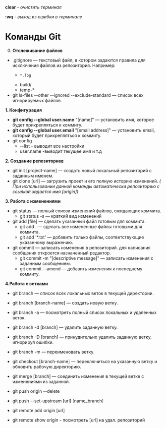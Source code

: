 **clear** - *очистить терминал*

**:wq** - *выход из ошибки в терминале*
# Команды Git
0. __Отслеживание файлов__
* .gitignore — текстовый файл, в котором задаются правила для исключения файлов из репозитория. Например:
  * 	*.log
  *	build/
  *	temp-*
* git ls-files --other --ignored --exclude-standard — список всех игнорируемых файлов.

 __1. Конфигурация__
* __git config --global user.name__ "[name]" — установить имя, которое будет прикрепляться к коммиту.
* __git config --global user.email__ "[email address]" — установить email, который будет прикрепляться к коммиту.
* git config 
     * --list - выводит все настройки
     * user.name -выводит текущее имя и т.д

__2. Создание репозиториев__
* git init [project-name] — создать новый локальный репозиторий с заданным именем.
* git clone [url] — загрузить проект и его полную историю изменений. _( При использовании данной команды автоматически репозиторию с cсылкой задается имя [origin])_

__3. Работа с изменениями__
* git status — полный список изменений файлов, ожидающих коммита.
     * git status -s — краткий вид изменений
* git add [file] — сделать указанный файл готовым для коммита.
     * git add . — сделать все измененные файлы готовыми для коммита.
     * git add '*.txt' — добавить только файлы, соответствующие указанному выражению.
* git commit — записать изменения в репозиторий. для написания   сообщения откроется назначенный редактор.
     * git commit -m "[descriptive message]" — записать изменения с заданным сообщением.
     * git commit --amend — добавить изменения к последнему коммиту.

__4.Работа с ветками__
* git branch — список всех локальных веток в текущей директории.
* git branch [branch-name] — создать новую ветку.
* git branch -a — посмотреть полный список локальных и удаленных веток.
* git branch -d [branch] — удалить заданную ветку.
* git branch -D [branch] — принудительно удалить заданную ветку, игнорируя ошибки.
* git branch -m <oldname> <newname> — переименовать ветку.
* git checkout [branch-name] — переключиться на указанную ветку и обновить рабочую директорию.
* git merge [branch] — соединить изменения в текущей ветке с изменениями из заданной.






* git push origin --delete <branchName>
* git push --set-upstream [url] [name_branch] 
* git remote add origin [url]
* git remote show origin - посмотреть [url] на удал. репозиторий

